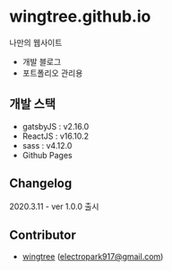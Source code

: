# wingtree.github.io
나만의 웹사이트
* 개발 블로그
* 포트폴리오 관리용

## 개발 스택
* gatsbyJS : v2.16.0
* ReactJS : v16.10.2
* sass : v4.12.0
* Github Pages

## Changelog
2020.3.11 - ver 1.0.0 출시

## Contributor

*  [wingtree](https://wingtree.github.io) (electropark917@gmail.com)
